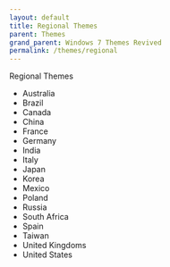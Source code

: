 ```yaml
---
layout: default
title: Regional Themes
parent: Themes
grand_parent: Windows 7 Themes Revived
permalink: /themes/regional
---
```


Regional Themes

- Australia
- Brazil
- Canada
- China
- France
- Germany
- India
- Italy
- Japan
- Korea
- Mexico
- Poland
- Russia
- South Africa
- Spain
- Taiwan
- United Kingdoms
- United States
